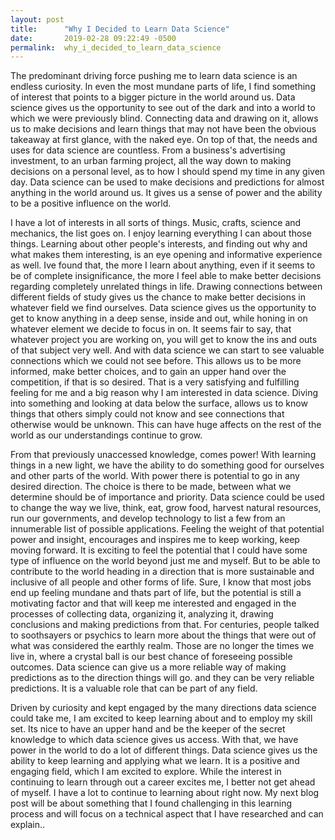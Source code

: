 ```yaml
---
layout: post
title:      "Why I Decided to Learn Data Science"
date:       2019-02-28 09:22:49 -0500
permalink:  why_i_decided_to_learn_data_science
---
```




The predominant driving force pushing me to learn data science is an endless curiosity. In even the most mundane 
parts of life, I find something of interest that points to a bigger picture in the world around us. Data science gives us the 
opportunity to see out of the dark and into a world to which we were previously blind. Connecting data and drawing on 
it, allows us to make decisions and learn things that may not have been the obvious takeaway at first glance, with the 
naked eye. On top of that, the needs and uses for data science are countless. From a business's advertising 
investment, to an urban farming project, all the way down to making decisions on a personal level, as to how I should 
spend my time in any given day. Data science can be used to make decisions and predictions for almost anything in the 
world around us. It gives us a sense of power and the ability to be a positive influence on the world.


I have a lot of interests in all sorts of things. Music, crafts, science and mechanics, the list goes on. I enjoy learning 
everything I can about those things. Learning about other people's interests, and finding out why and what makes them 
interesting, is an eye opening and informative experience as well. Ive found that, the more I learn about anything, even 
if it seems to be of complete insignificance, the more I feel able to make better decisions regarding completely 
unrelated things in life. Drawing connections between different fields of study gives us the chance to make better 
decisions in whatever field we find ourselves. Data science gives us the opportunity to get to know anything in a deep 
sense, inside and out, while honing in on whatever element we decide to focus in on. It seems fair to say, that whatever 
project you are working on, you will get to know the ins and outs of that subject very well. And with data science we can 
start to see valuable connections which we could not see before.  This allows us to be more informed, make better 
choices, and to gain an upper hand over the competition, if that is so desired. That is a very satisfying and fulfilling 
feeling for me and a big reason why I am interested in data science. Diving into something and looking at data below 
the surface, allows us to know things that others simply could not know and see connections that otherwise would be 
unknown. This can have huge affects on the rest of the world as our understandings continue to grow.


From that previously unaccessed knowledge, comes power! With learning things in a new light, we have the ability to 
do something good for ourselves and other parts of the world. With power there is potential to go in any desired 
direction. The choice is there to be made, between what we determine  should be of importance and priority. Data 
science could be used to change the way we live, think, eat, grow food, harvest natural resources, run our 
governments, and develop technology to list  a few from an innumerable list of possible applications. Feeling the 
weight of that potential power and insight, encourages and inspires me to keep working, keep moving forward. It is 
exciting to feel the potential that I could have some type of influence on the world beyond just me and myself.  But to 
be able to contribute to the world heading in a direction that is more sustainable and inclusive of all people and other 
forms of life. Sure, I know that most jobs end up feeling mundane and thats part of life, but the potential is still a 
motivating factor and that will keep me interested and engaged in the processes of collecting data, organizing it, 
analyzing it, drawing conclusions and making predictions from that. For centuries, people talked to soothsayers or 
psychics to learn more about the things that were out of what was considered the earthly realm.  Those are no longer 
the times we live in, where a crystal ball is our best chance of foreseeing possible outcomes. Data science can give us 
a more reliable way of making predictions as to the direction things will go. and they can be very reliable predictions. It 
is a valuable role that can be part of any field.


Driven by curiosity and kept engaged by the many directions data science could take me, I am excited to keep learning 
about and to employ my skill set. Its nice to have an upper hand and be the keeper of the secret knowledge to which
data science gives us access. With that, we have power in the world to do a lot of different things. Data science gives 
us the ability to keep learning and applying what we learn. It is a positive and engaging field, which I am excited to 
explore. While the interest in continuing to learn through out a career excites me, I better not get ahead of myself. I have 
a lot to continue to learning about right now. My next blog post will be about something that I found challenging in this 
learning process and will focus on a technical aspect that I have researched and can explain..





